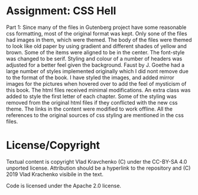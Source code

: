 Assignment: CSS Hell
====================
Part 1:
Since many of the files in Gutenberg project have some reasonable css formatting, most of the original format was kept. Only sone of the files had images in them, which were themed. 
The body of the files were themed to look like old paper by using gradient and different shades of yellow and brown.
Some of the items were aligned to be in the center.
The font-style was changed to be serif.
Styling and colour of a number of headers was adjusted for a better feel given the background.
Faust by J. Goethe had a large number of styles implemented originally which I did nont remove due to the format of the book. I have styled the images, and added mirror images for the pictures when hovered over to add the feel of mysticism of this book.
The html files received minimal modifications. An extra class was added to style the first letter of each chapter.
Some of the styling was removed from the original html files if they conflicted with the new css theme.
The links in the content were modified to work offline.
All the references to the  original sources of css styling are mentioned in the css files.


License/Copyright
=================

Textual content is copyright Vlad Kravchenko (C)  under the CC-BY-SA
4.0 unported license. Attribution should be a hyperlink to the
repository and (C) 2019 Vlad Krachenko visibile in the text.

Code is licensed under the Apache 2.0 license.


